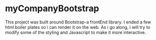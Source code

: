 # myCompanyBootstrap

This project was built around Bootstrap-a frontEnd library. I ended a few html boiler plates so
i can render it on the web. As i go along, i will try to modify some of the styling and Javascript
to make it more interactive.
